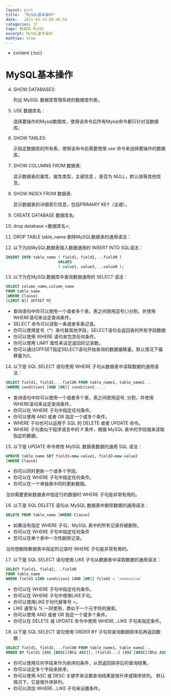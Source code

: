 ```yaml
---
layout: post
title:  "MySQL基本操作"
date:   2021-04-14 08:45:50
categories: IT
tags: 数据库 MySQL
excerpt: MySQL基本操作
mathjax: true
---
```


* content
{:toc}


# MySQL基本操作

4. SHOW DATABASES:

	列出 MySQL 数据库管理系统的数据库列表。

5. USE 数据库名 :
	
	选择要操作的Mysql数据库，使用该命令后所有Mysql命令都只针对该数据库。

6. SHOW TABLES:

	示指定数据库的所有表，使用该命令前需要使用 use 命令来选择要操作的数据库。

7. SHOW COLUMNS FROM 数据表:

	显示数据表的属性，属性类型，主键信息 ，是否为 NULL，默认值等其他信息。

8. SHOW INDEX FROM 数据表:

	显示数据表的详细索引信息，包括PRIMARY KEY（主键）。

9. CREATE DATABASE 数据库名;
10. drop database <数据库名>;
11. DROP TABLE table_name 删除MySQL数据表的通用语法：
12. 以下为向MySQL数据表插入数据通用的 INSERT INTO SQL语法：
```sql
INSERT INTO table_name ( field1, field2,...fieldN )
                       VALUES
                       ( value1, value2,...valueN );
```
13. 以下为在MySQL数据库中查询数据通用的 SELECT 语法：
```sql
SELECT column_name,column_name
FROM table_name
[WHERE Clause]
[LIMIT N][ OFFSET M]
```
+ 查询语句中你可以使用一个或者多个表，表之间使用逗号(,)分割，并使用WHERE语句来设定查询条件。
+ SELECT 命令可以读取一条或者多条记录。
+ 你可以使用星号（*）来代替其他字段，SELECT语句会返回表的所有字段数据
+ 你可以使用 WHERE 语句来包含任何条件。
+ 你可以使用 LIMIT 属性来设定返回的记录数。
+ 你可以通过OFFSET指定SELECT语句开始查询的数据偏移量。默认情况下偏移量为0。
14. 以下是 SQL SELECT 语句使用 WHERE 子句从数据表中读取数据的通用语法：
```sql
SELECT field1, field2,...fieldN FROM table_name1, table_name2...
[WHERE condition1 [AND [OR]] condition2.....
```
+ 查询语句中你可以使用一个或者多个表，表之间使用逗号, 分割，并使用WHERE语句来设定查询条件。
+ 你可以在 WHERE 子句中指定任何条件。
+ 你可以使用 AND 或者 OR 指定一个或多个条件。
+ WHERE 子句也可以运用于 SQL 的 DELETE 或者 UPDATE 命令。
+ WHERE 子句类似于程序语言中的 if 条件，根据 MySQL 表中的字段值来读取指定的数据。
15. 以下是 UPDATE 命令修改 MySQL 数据表数据的通用 SQL 语法：
```sql
UPDATE table_name SET field1=new-value1, field2=new-value2
[WHERE Clause]
```
+ 你可以同时更新一个或多个字段。
+ 你可以在 WHERE 子句中指定任何条件。
+ 你可以在一个单独表中同时更新数据。

当你需要更新数据表中指定行的数据时 WHERE 子句是非常有用的。

16. 以下是 SQL DELETE 语句从 MySQL 数据表中删除数据的通用语法：
```sql
DELETE FROM table_name [WHERE Clause]
```
+ 如果没有指定 WHERE 子句，MySQL 表中的所有记录将被删除。
+ 你可以在 WHERE 子句中指定任何条件
+ 您可以在单个表中一次性删除记录。

当你想删除数据表中指定的记录时 WHERE 子句是非常有用的。

17. 以下是 SQL SELECT 语句使用 LIKE 子句从数据表中读取数据的通用语法：
```sql
SELECT field1, field2,...fieldN 
FROM table_name
WHERE field1 LIKE condition1 [AND [OR]] filed2 = 'somevalue'
```

+ 你可以在 WHERE 子句中指定任何条件。
+ 你可以在 WHERE 子句中使用LIKE子句。
+ 你可以使用LIKE子句代替等号 =。
+ LIKE 通常与 % 一同使用，类似于一个元字符的搜索。
+ 你可以使用 AND 或者 OR 指定一个或多个条件。
+ 你可以在 DELETE 或 UPDATE 命令中使用 WHERE...LIKE 子句来指定条件。


18. 以下是 SQL SELECT 语句使用 ORDER BY 子句将查询数据排序后再返回数据：
```sql
SELECT field1, field2,...fieldN FROM table_name1, table_name2...
ORDER BY field1 [ASC [DESC][默认 ASC]], [field2...] [ASC [DESC][默认 ASC]]
```

+ 你可以使用任何字段来作为排序的条件，从而返回排序后的查询结果。
+ 你可以设定多个字段来排序。
+ 你可以使用 ASC 或 DESC 关键字来设置查询结果是按升序或降序排列。 默认情况下，它是按升序排列。
+ 你可以添加 WHERE...LIKE 子句来设置条件。
